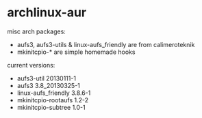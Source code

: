 archlinux-aur
=============

misc arch packages:

* aufs3, aufs3-utils & linux-aufs_friendly are from calimeroteknik
* mkinitcpio-* are simple homemade hooks

current versions:

* aufs3-util                20130111-1
* aufs3                     3.8_20130325-1
* linux-aufs_friendly       3.8.6-1
* mkinitcpio-rootaufs       1.2-2
* mkinitcpio-subtree        1.0-1

